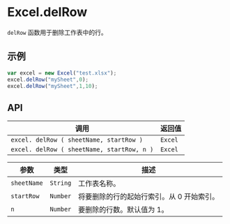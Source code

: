 # Excel.delRow

`delRow` 函数用于删除工作表中的行。

## 示例

```javascript
var excel = new Excel("test.xlsx");
excel.delRow("mySheet",0);
excel.delRow("mySheet",1,10);
```
## API

| 调用 | 返回值 |
|---|---|
| `excel. delRow ( sheetName, startRow )` | `Excel` |
| `excel. delRow ( sheetName, startRow, n )` | `Excel` |

| 参数 | 类型 | 描述 |
|---|---|---|
| `sheetName` | `String` | 工作表名称。 |
| `startRow` | `Number` | 将要删除的行的起始行索引。从 0 开始索引。 |
| `n` | `Number` | 要删除的行数。默认值为 1。 |